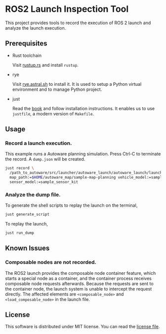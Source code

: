# ROS2 Launch Inspection Tool

This project provides tools to record the execution of ROS 2 launch
and analyze the launch execution.

## Prerequisites

- Rust toolchain

  Visit [rustup.rs](https://rustup.rs/) and install `rustup`.

- rye

  Visit [rye.astral.sh](https://rye.astral.sh/) to install it. It is
  used to setup a Python virtual environment and to manage Python
  project.


- just

  Read the [book](https://just.systems/man/en/) and follow
  installation instructions. It enables us to use `justfile`, a modern
  version of `Makefile`.

## Usage

### Record a launch execution.

This example runs a Autoware planning simulation. Press Ctrl-C to
terminate the record. A `dump.json` will be created.

```sh
just record \
  /path_to_autoware/src/launcher/autoware_launch/autoware_launch/launch/planning_simulator.launch.xml \
  map_path:=$HOME/autoware_map/sample-map-planning vehicle_model:=sample_vehicle \
  sensor_model:=sample_sensor_kit
```

### Analyze the dump file.

To generate the shell scripts to replay the launch on the terminal,

```sh
just generate_script
```

To replay the launch,

```sh
just run_dump
```

## Known Issues

### Composable nodes are not recorded.

The ROS2 launch provides the composable node container feature, which
starts a special node as a container, and the container process
receives composable node requests afterwards. Because the requests are
sent to the container node, the launch system is unable to intercept
the request directly. The affected elements are `<composable_node>`
and `<load_composable_node>` in the launch file.

## License

This software is distributed under MIT license. You can read the
[license file](LICENSE.txt).
